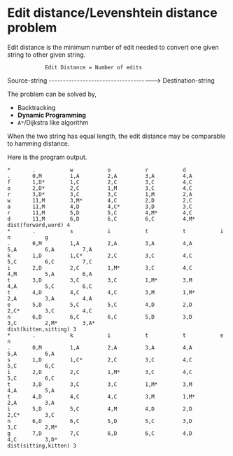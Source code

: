 
Edit distance/Levenshtein distance problem
===========================================

Edit distance is the minimum number of edit needed to convert one given string to other given string.

                Edit Distance = Number of edits
Source-string -------------------------------------> Destination-string

The problem can be solved by,

- Backtracking
- **Dynamic Programming**
- `A*`/Dijkstra like algorithm

When the two string has equal length, the edit distance may be comparable to hamming distance.

Here is the program output.

```
*		.		    w		    o		    r		    d		
.		0,M 		1,A 		2,A 		3,A 		4,A 		
f		1,D*		1,C 		2,C 		3,C 		4,C 		
o		2,D*		2,C 		1,M 		3,C 		4,C 		
r		3,D*		3,C 		3,C 		1,M 		2,A 		
w		11,M 		3,M*		4,C 		2,D 		2,C 		
a		11,M 		4,D 		4,C*		3,D 		3,C 		
r		11,M 		5,D 		5,C 		4,M*		4,C 		
d		11,M 		6,D 		6,C 		6,C 		4,M*		
dist(forward,word) 4
*		.		    s		    i		    t		    t		    i		    n		    g		
.		0,M 		1,A 		2,A 		3,A 		4,A 		5,A 		6,A 		7,A 		
k		1,D 		1,C*		2,C 		3,C 		4,C 		5,C 		6,C 		7,C 		
i		2,D 		2,C 		1,M*		3,C 		4,C 		4,M 		5,A 		6,A 		
t		3,D 		3,C 		3,C 		1,M*		3,M 		4,A 		5,C 		6,C 		
t		4,D 		4,C 		4,C 		3,M 		1,M*		2,A 		3,A 		4,A 		
e		5,D 		5,C 		5,C 		4,D 		2,D 		2,C*		3,C 		4,C 		
n		6,D 		6,C 		6,C 		5,D 		3,D 		3,C 		2,M*		3,A*		
dist(kitten,sitting) 3
*		.		    k		    i		    t		    t		    e		    n		
.		0,M 		1,A 		2,A 		3,A 		4,A 		5,A 		6,A 		
s		1,D 		1,C*		2,C 		3,C 		4,C 		5,C 		6,C 		
i		2,D 		2,C 		1,M*		3,C 		4,C 		5,C 		6,C 		
t		3,D 		3,C 		3,C 		1,M*		3,M 		4,A 		5,A 		
t		4,D 		4,C 		4,C 		3,M 		1,M*		2,A 		3,A 		
i		5,D 		5,C 		4,M 		4,D 		2,D 		2,C*		3,C 		
n		6,D 		6,C 		5,D 		5,C 		3,D 		3,C 		2,M*		
g		7,D 		7,C 		6,D 		6,C 		4,D 		4,C 		3,D*		
dist(sitting,kitten) 3
```

